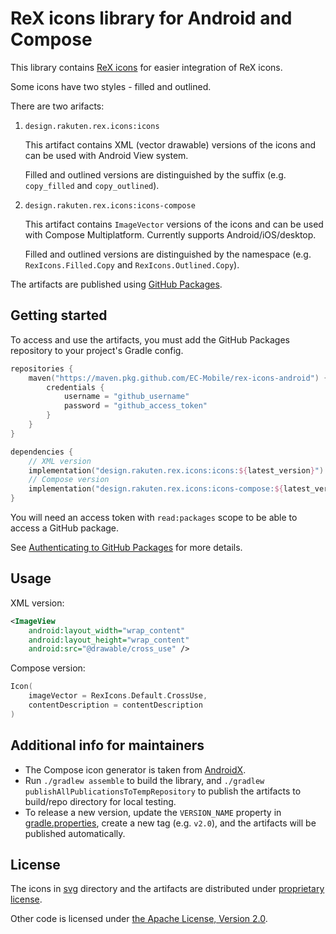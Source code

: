 # ReX icons library for Android and Compose

This library contains [ReX icons](https://rex.rakuten.design/en/design/the-basics/icons/) for easier integration of ReX icons.

Some icons have two styles - filled and outlined.

There are two arifacts:

1. `design.rakuten.rex.icons:icons`

   This artifact contains XML (vector drawable) versions of the icons and can be used with Android View system.

   Filled and outlined versions are distinguished by the suffix (e.g. `copy_filled` and `copy_outlined`).
   
3. `design.rakuten.rex.icons:icons-compose`

   This artifact contains `ImageVector` versions of the icons and can be used with Compose Multiplatform. Currently supports Android/iOS/desktop.

   Filled and outlined versions are distinguished by the namespace (e.g. `RexIcons.Filled.Copy` and `RexIcons.Outlined.Copy`).

The artifacts are published using [GitHub Packages](https://docs.github.com/en/packages).

## Getting started

To access and use the artifacts, you must add the GitHub Packages repository to your project's Gradle config.

```Kotlin
repositories {
    maven("https://maven.pkg.github.com/EC-Mobile/rex-icons-android") {
        credentials {
            username = "github_username"
            password = "github_access_token"
        }
    }
}

dependencies {
    // XML version
    implementation("design.rakuten.rex.icons:icons:${latest_version}")
    // Compose version
    implementation("design.rakuten.rex.icons:icons-compose:${latest_version}")
}
```

You will need an access token with `read:packages` scope to be able to access a GitHub package.

See [Authenticating to GitHub Packages](https://docs.github.com/en/packages/learn-github-packages/introduction-to-github-packages#authenticating-to-github-packages) for more details.

## Usage

XML version:
```XML
<ImageView
    android:layout_width="wrap_content"
    android:layout_height="wrap_content"
    android:src="@drawable/cross_use" />
```

Compose version:
```Kotlin
Icon(
    imageVector = RexIcons.Default.CrossUse,
    contentDescription = contentDescription
)
```

## Additional info for maintainers

- The Compose icon generator is taken from [AndroidX](https://cs.android.com/androidx/platform/frameworks/support/+/androidx-main:compose/material/material/icons/).
- Run `./gradlew assemble` to build the library, and `./gradlew publishAllPublicationsToTempRepository` to publish the artifacts to build/repo directory for local testing.
- To release a new version, update the `VERSION_NAME` property in [gradle.properties](gradle.properties), create a new tag (e.g. `v2.0`), and the artifacts will be published automatically.

## License

The icons in [svg](svg) directory and the artifacts are distributed under [proprietary license](LICENSE-ICONS).

Other code is licensed under [the Apache License, Version 2.0](LICENSE-CODE).
